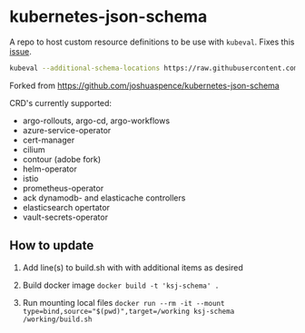 # kubernetes-json-schema

A repo to host custom resource definitions to be use with `kubeval`. Fixes this [issue](https://github.com/instrumenta/kubeval/issues/47).

```bash
kubeval --additional-schema-locations https://raw.githubusercontent.com/adobe-platform/kubernetes-json-schema/master -d .
```

Forked from https://github.com/joshuaspence/kubernetes-json-schema

CRD's currently supported:

- argo-rollouts, argo-cd, argo-workflows
- azure-service-operator
- cert-manager
- cilium
- contour (adobe fork)
- helm-operator
- istio
- prometheus-operator
- ack dynamodb- and elasticache controllers
- elasticsearch opertator
- vault-secrets-operator

## How to update

1. Add line(s) to build.sh with with additional items as desired

1. Build docker image `docker build -t 'ksj-schema' .`

1. Run mounting local files `docker run --rm -it --mount type=bind,source="$(pwd)",target=/working ksj-schema /working/build.sh`